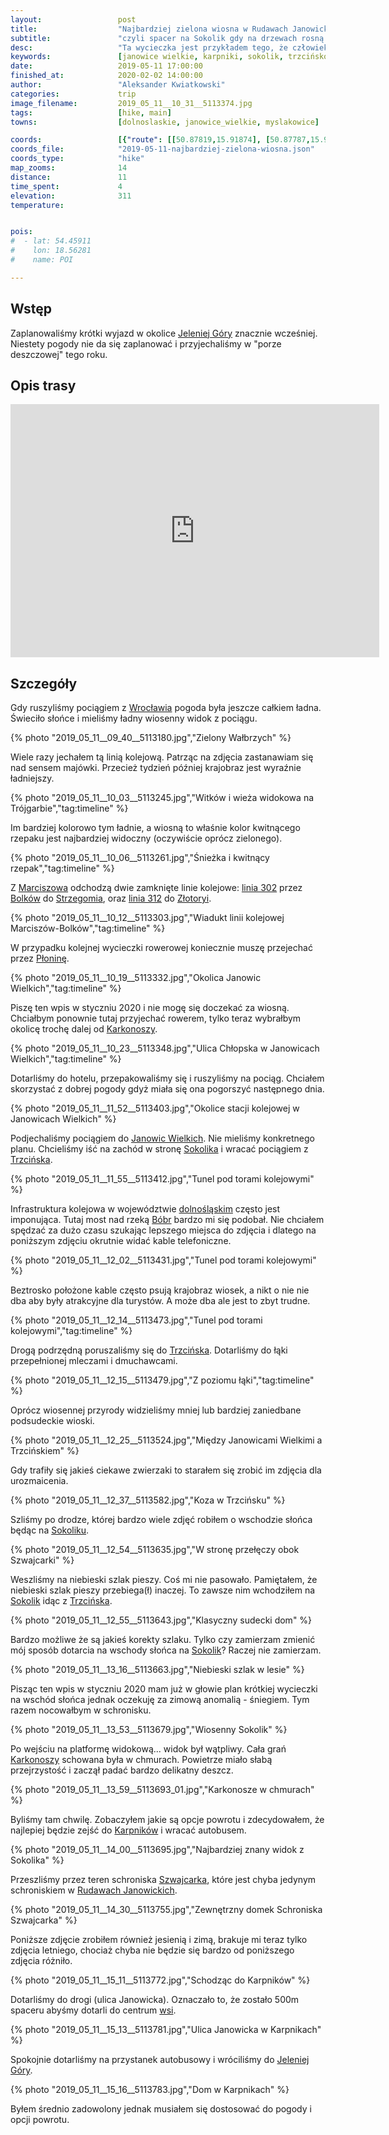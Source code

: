 ```yaml
---
layout:                 post
title:                  "Najbardziej zielona wiosna w Rudawach Janowickich"
subtitle:               "czyli spacer na Sokolik gdy na drzewach rosną soczyście zielone liście... i pada lekki deszcz"
desc:                   "Ta wycieczka jest przykładem tego, że człowiek nie powinien za dużo planować gdyż pogoda może wszystko zmienić."
keywords:               [janowice wielkie, karpniki, sokolik, trzcińsko, wiosna]
date:                   2019-05-11 17:00:00
finished_at:            2020-02-02 14:00:00
author:                 "Aleksander Kwiatkowski"
categories:             trip
image_filename:         2019_05_11__10_31__5113374.jpg
tags:                   [hike, main]
towns:                  [dolnoslaskie, janowice_wielkie, myslakowice]

coords:                 [{"route": [[50.87819,15.91874], [50.87787,15.90999], [50.87499,15.88492], [50.86692,15.86827], [50.85208,15.86947]], "type": "hike"}]
coords_file:            "2019-05-11-najbardziej-zielona-wiosna.json"
coords_type:            "hike"
map_zooms:              14
distance:               11
time_spent:             4
elevation:              311
temperature:            


pois:
#  - lat: 54.45911
#    lon: 18.56281
#    name: POI

---
```


[wiki-linia-312]: https://pl.wikipedia.org/wiki/Linia_kolejowa_nr_312
[wiki-linia-302]: https://pl.wikipedia.org/wiki/Linia_kolejowa_nr_302
[wiki-jelenia-gora]: https://pl.wikipedia.org/wiki/Jelenia_G%C3%B3ra
[wiki-wroclaw]: https://pl.wikipedia.org/wiki/Wroc%C5%82aw
[wiki-marciszow]: https://pl.wikipedia.org/wiki/Marcisz%C3%B3w
[wiki-bolkow]: https://pl.wikipedia.org/wiki/Bolk%C3%B3w
[wiki-strzegom]: https://pl.wikipedia.org/wiki/Strzegom
[wiki-zlotoryja]: https://pl.wikipedia.org/wiki/Z%C5%82otoryja
[wiki-plonina]: https://pl.wikipedia.org/wiki/P%C5%82onina_(wojew%C3%B3dztwo_dolno%C5%9Bl%C4%85skie)
[wiki-karkonosze]: https://pl.wikipedia.org/wiki/Karkonosze
[wiki-janowice-wielkie]: https://pl.wikipedia.org/wiki/Janowice_Wielkie
[wiki-sokolik]: https://pl.wikipedia.org/wiki/Sokolik
[wiki-trzcinsko]: https://pl.wikipedia.org/wiki/Trzci%C5%84sko
[wiki-dolnoslaskie]: https://pl.wikipedia.org/wiki/Wojew%C3%B3dztwo_dolno%C5%9Bl%C4%85skie
[wiki-bobr]: https://pl.wikipedia.org/wiki/B%C3%B3br_(dop%C5%82yw_Odry)
[wiki-karpniki]: https://pl.wikipedia.org/wiki/Karpniki
[wiki-szwajcarka]: https://pl.wikipedia.org/wiki/Szwajcarka
[wiki-rudawy-janowickie]: https://pl.wikipedia.org/wiki/Rudawy_Janowickie


## Wstęp

Zaplanowaliśmy krótki wyjazd w okolice [Jeleniej Góry][wiki-jelenia-gora]
znacznie wcześniej. Niestety pogody nie da się zaplanować i przyjechaliśmy
w "porze deszczowej" tego roku.

## Opis trasy

<iframe height='405' width='590' frameborder='0' allowtransparency='true' scrolling='no' src='https://www.strava.com/activities/2368863066/embed/d6e93d7acdf63434a4f73a55975d1f03c6280a13'></iframe>

## Szczegóły

Gdy ruszyliśmy pociągiem z [Wrocławia][wiki-wroclaw] pogoda była jeszcze całkiem ładna.
Świeciło słońce i mieliśmy ładny wiosenny widok z pociągu.

{% photo "2019_05_11__09_40__5113180.jpg","Zielony Wałbrzych" %}

Wiele razy jechałem tą linią kolejową. Patrząc na zdjęcia zastanawiam się nad
sensem majówki. Przecież tydzień później krajobraz jest wyraźnie ładniejszy.

{% photo "2019_05_11__10_03__5113245.jpg","Witków i wieża widokowa na Trójgarbie","tag:timeline" %}

Im bardziej kolorowo tym ładnie, a wiosną to właśnie kolor kwitnącego rzepaku
jest najbardziej widoczny (oczywiście oprócz zielonego).

{% photo "2019_05_11__10_06__5113261.jpg","Śnieżka i kwitnący rzepak","tag:timeline" %}

Z [Marciszowa][wiki-marciszow] odchodzą dwie zamknięte linie kolejowe:
[linia 302][wiki-linia-302] przez [Bolków][wiki-bolkow] do [Strzegomia][wiki-strzegom],
oraz [linia 312][wiki-linia-312] do [Złotoryi][wiki-zlotoryja].

{% photo "2019_05_11__10_12__5113303.jpg","Wiadukt linii kolejowej Marciszów-Bolków","tag:timeline" %}

W przypadku kolejnej wycieczki rowerowej koniecznie muszę przejechać przez
[Płoninę][wiki-plonina].

{% photo "2019_05_11__10_19__5113332.jpg","Okolica Janowic Wielkich","tag:timeline" %}

Piszę ten wpis w styczniu 2020 i nie mogę się doczekać za wiosną.
Chciałbym ponownie tutaj przyjechać rowerem, tylko teraz wybrałbym okolicę trochę
dalej od [Karkonoszy][wiki-karkonosze].

{% photo "2019_05_11__10_23__5113348.jpg","Ulica Chłopska w Janowicach Wielkich","tag:timeline" %}

Dotarliśmy do hotelu, przepakowaliśmy się i ruszyliśmy na pociąg.
Chciałem skorzystać z dobrej pogody gdyż miała się ona pogorszyć następnego dnia.

{% photo "2019_05_11__11_52__5113403.jpg","Okolice stacji kolejowej w Janowicach Wielkich" %}

Podjechaliśmy pociągiem do [Janowic Wielkich][wiki-janowice-wielkie]. Nie mieliśmy
konkretnego planu. Chcieliśmy iść na zachód w stronę [Sokolika][wiki-sokolik]
i wracać pociągiem z [Trzcińska][wiki-trzcinsko].

{% photo "2019_05_11__11_55__5113412.jpg","Tunel pod torami kolejowymi" %}

Infrastruktura kolejowa w województwie [dolnośląskim][wiki-dolnoslaskie]
często jest imponująca. Tutaj most nad rzeką [Bóbr][wiki-bobr] bardzo mi się
podobał. Nie chciałem spędzać za dużo czasu szukając lepszego miejsca
do zdjęcia i dlatego na poniższym zdjęciu okrutnie widać kable telefoniczne.

{% photo "2019_05_11__12_02__5113431.jpg","Tunel pod torami kolejowymi" %}

Beztrosko położone kable często psują krajobraz wiosek, a nikt o nie nie dba
aby były atrakcyjne dla turystów. A może dba ale jest to zbyt trudne.

{% photo "2019_05_11__12_14__5113473.jpg","Tunel pod torami kolejowymi","tag:timeline" %}

Drogą podrzędną poruszaliśmy się do [Trzcińska][wiki-trzcinsko]. Dotarliśmy do łąki
przepełnionej mleczami i dmuchawcami.

{% photo "2019_05_11__12_15__5113479.jpg","Z poziomu łąki","tag:timeline" %}

Oprócz wiosennej przyrody widzieliśmy mniej lub bardziej zaniedbane podsudeckie
wioski.

{% photo "2019_05_11__12_25__5113524.jpg","Między Janowicami Wielkimi a Trzcińskiem" %}

Gdy trafiły się jakieś ciekawe zwierzaki to starałem się zrobić im zdjęcia
dla urozmaicenia.

{% photo "2019_05_11__12_37__5113582.jpg","Koza w Trzcińsku" %}

Szliśmy po drodze, której bardzo wiele zdjęć robiłem o wschodzie
słońca będąc na [Sokoliku][wiki-sokolik].

{% photo "2019_05_11__12_54__5113635.jpg","W stronę przełęczy obok Szwajcarki" %}

Weszliśmy na niebieski szlak pieszy. Coś mi nie pasowało. Pamiętałem, że niebieski
szlak pieszy przebiega(ł) inaczej. To zawsze nim wchodziłem
na [Sokolik][wiki-sokolik] idąc z [Trzcińska][wiki-trzcinsko].

{% photo "2019_05_11__12_55__5113643.jpg","Klasyczny sudecki dom" %}

Bardzo możliwe że są jakieś korekty szlaku. Tylko czy zamierzam zmienić mój
sposób dotarcia na wschody słońca na [Sokolik][wiki-sokolik]? Raczej nie zamierzam.

{% photo "2019_05_11__13_16__5113663.jpg","Niebieski szlak w lesie" %}

Pisząc ten wpis w styczniu 2020 mam już w głowie plan krótkiej wycieczki na wschód
słońca jednak oczekuję za zimową anomalią - śniegiem. Tym razem nocowałbym w schronisku.

{% photo "2019_05_11__13_53__5113679.jpg","Wiosenny Sokolik" %}

Po wejściu na platformę widokową... widok był wątpliwy. Cała grań
[Karkonoszy][wiki-karkonosze] schowana była w chmurach. Powietrze miało
słabą przejrzystość i zaczął padać bardzo delikatny deszcz.

{% photo "2019_05_11__13_59__5113693_01.jpg","Karkonosze w chmurach" %}

Byliśmy tam chwilę. Zobaczyłem jakie są opcje powrotu i zdecydowałem, że
najlepiej będzie zejść do [Karpników][wiki-karpniki] i wracać autobusem.

{% photo "2019_05_11__14_00__5113695.jpg","Najbardziej znany widok z Sokolika" %}

Przeszliśmy przez teren schroniska [Szwajcarka][wiki-szwajcarka], które
jest chyba jedynym schroniskiem w [Rudawach Janowickich][wiki-rudawy-janowickie].

{% photo "2019_05_11__14_30__5113755.jpg","Zewnętrzny domek Schroniska Szwajcarka" %}

Poniższe zdjęcie zrobiłem również jesienią i zimą, brakuje mi teraz tylko
zdjęcia letniego, chociaż chyba nie będzie się bardzo od poniższego zdjęcia różniło.

<!-- {% photo "2019_05_11__15_09__5113763.jpg","Schodząc do Karpników" %} -->
{% photo "2019_05_11__15_11__5113772.jpg","Schodząc do Karpników" %}

Dotarliśmy do drogi (ulica Janowicka). Oznaczało to, że zostało 500m spaceru
abyśmy dotarli do centrum [wsi][wiki-karpniki].

{% photo "2019_05_11__15_13__5113781.jpg","Ulica Janowicka w Karpnikach" %}

Spokojnie dotarliśmy na przystanek autobusowy i wróciliśmy do
[Jeleniej Góry][wiki-jelenia-gora].

{% photo "2019_05_11__15_16__5113783.jpg","Dom w Karpnikach" %}

Byłem średnio zadowolony jednak musiałem się dostosować do pogody i opcji
powrotu.
